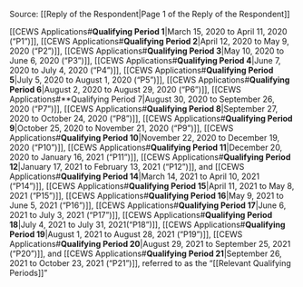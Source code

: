 Source: [[Reply of the Respondent|Page 1 of the Reply of the Respondent]]

 [[CEWS Applications#**Qualifying Period 1**|March 15, 2020 to April 11, 2020 (“P1”)]], [[CEWS Applications#**Qualifying Period 2**|April 12, 2020 to May 9, 2020 (“P2”)]], [[CEWS Applications#**Qualifying Period 3**|May 10, 2020 to June 6, 2020 (“P3”)]], [[CEWS Applications#**Qualifying Period 4**|June 7, 2020 to July 4, 2020 (“P4”)]], [[CEWS Applications#**Qualifying Period 5**|July 5, 2020 to August 1, 2020 (“P5”)]], [[CEWS Applications#**Qualifying Period 6**|August 2, 2020 to August 29, 2020 (“P6”)]], [[CEWS Applications#**Qualifying Period 7|August 30, 2020 to September 26, 2020 (“P7”)]], [[CEWS Applications#**Qualifying Period 8**|September 27, 2020 to October 24, 2020 (“P8”)]], [[CEWS Applications#**Qualifying Period 9**|October 25, 2020 to November 21, 2020 (“P9”)]], [[CEWS Applications#**Qualifying Period 10**|November 22, 2020 to December 19, 2020 (“P10”)]], [[CEWS Applications#**Qualifying Period 11**|December 20, 2020 to January 16, 2021 (“P11”)]], [[CEWS Applications#**Qualifying Period 12**|January 17, 2021 to February 13, 2021 (“P12”)]], and [[CEWS Applications#**Qualifying Period 14**|March 14, 2021 to April 10, 2021 (“P14”)]], [[CEWS Applications#**Qualifying Period 15**|April 11, 2021 to May 8, 2021 (“P15”)]], [[CEWS Applications#**Qualifying Period 16**|May 9, 2021 to June 5, 2021 (“P16”)]], [[CEWS Applications#**Qualifying Period 17**|June 6, 2021 to July 3, 2021 (“P17”)]], [[CEWS Applications#**Qualifying Period 18**|July 4, 2021 to July 31, 2021(“P18”)]], [[CEWS Applications#**Qualifying Period 19**|August 1, 2021 to August 28, 2021 (“P19”)]], [[CEWS Applications#**Qualifying Period 20**|August 29, 2021 to September 25, 2021 (“P20”)]], and [[CEWS Applications#**Qualifying Period 21**|September 26, 2021 to October 23, 2021 (“P21”)]], referred to as the “[[Relevant Qualifying Periods]]”